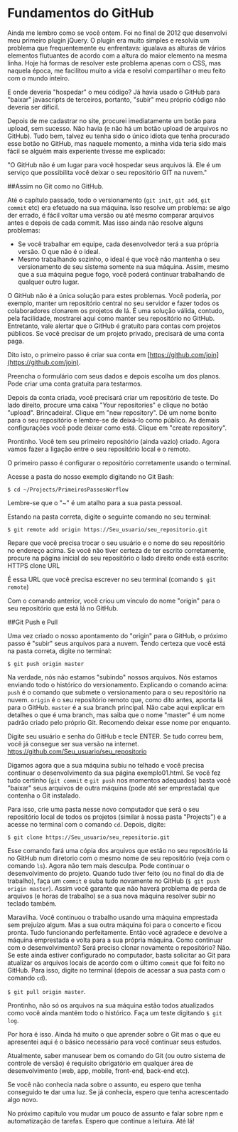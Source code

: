 # Fundamentos do GitHub

Ainda me lembro como se você ontem. Foi no final de 2012 que desenvolvi meu primeiro plugin jQuery.
O plugin era muito simples e resolvia um problema que frequentemente eu enfrentava: igualava as alturas de vários elementos flutuantes de acordo com a altura do maior elemento na mesma linha. Hoje há formas de resolver este problema apenas com o CSS, mas naquela época, me facilitou muito a vida e resolvi compartilhar o meu feito com o mundo inteiro. 

E onde deveria "hospedar" o meu código? Já havia usado o GitHub para "baixar" javascripts de terceiros, portanto, "subir" meu próprio código não deveria ser difícil.

Depois de me cadastrar no site, procurei imediatamente um botão para upload, sem sucesso. Não havia (e não há um botão upload de arquivos no GitHub). Tudo bem, talvez eu tenha sido o único idiota que tenha procurado esse botão no GitHub, mas naquele momento, a minha vida teria sido mais fácil se alguém mais experiente tivesse me explicado:

"O GitHub não é um lugar para você hospedar seus arquivos lá. Ele é um serviço que possibilita você deixar o seu repositório GIT na nuvem."

##Assim no Git como no GitHub.

Até o capítulo passado, todo o versionamento (```git init```, ```git add```, ```git commit``` etc) era efetuado na sua máquina. Isso resolve um problema: se algo der errado, é fácil voltar uma versão ou até mesmo comparar arquivos antes e depois de cada commit. Mas isso ainda não resolve alguns problemas:
* Se você trabalhar em equipe, cada desenvolvedor terá a sua própria versão. O que não é o ideal.
* Mesmo trabalhando sozinho, o ideal é que você não mantenha o seu versionamento de seu sistema somente na sua máquina. Assim, mesmo que a sua máquina pegue fogo, você poderá continuar trabalhando de qualquer outro lugar.

O GitHub não é a única solução para estes problemas. Você poderia, por exemplo, manter um repositório central no seu servidor e fazer todos os colaboradores clonarem os projetos de lá. É uma solução válida, contudo, pela facilidade, mostrarei aqui como manter seu repositório no GitHub. Entretanto, vale alertar que o GitHub é gratuíto para contas com projetos públicos. Se você precisar de um projeto privado, precisará de uma conta paga.

Dito isto, o primeiro passo é criar sua conta em [https://github.com/join](https://github.com/join).

Preencha o formulário com seus dados e depois escolha um dos planos. Pode criar uma conta gratuita para testarmos.

Depois da conta criada, você precisará criar um repositório de teste. Do lado direito, procure uma caixa "Your repositories" e clique no botão "upload". Brincadeira!. Clique em "new repository".  Dê um nome bonito para o seu repositório e lembre-se de deixá-lo como público. As demais configurações você pode deixar como está. Clique em "create repository". 

Prontinho. Você tem seu primeiro repositório (ainda vazio) criado. Agora vamos fazer a ligação entre o seu repositório local e o remoto.

O primeiro passo é configurar o repositório corretamente usando o terminal.

Acesse a pasta do nosso exemplo digitando no Git Bash:

```$ cd ~/Projects/PrimeirosPassosWorflow``` 

Lembre-se que o "~" é um atalho para a sua pasta pessoal.

Estando na pasta correta, digite o seguinte comando no seu terminal:

```$ git remote add origin https://Seu_usuario/seu_repositorio.git```

Repare que você precisa trocar o seu usuário e o nome do seu repositório no endereço acima. Se você não tiver certeza de ter escrito corretamente, procure na página inicial do seu repositório o lado direito onde está escrito: HTTPS clone URL

É essa URL que você precisa escrever no seu terminal (comando ```$ git remote```)

Com o comando anterior, você criou um vínculo do nome "origin" para o seu repositório que está lá no GitHub.

##Git Push e Pull

Uma vez criado o nosso apontamento do "origin" para o GitHub, o próximo passo é "subir" seus arquivos para a nuvem. Tendo certeza que você está na pasta correta, digite no terminal:

```$ git push origin master```

Na verdade, nós não estamos "subindo" nossos arquivos. Nós estamos enviando todo o histórico do versionamento. Explicando o comando acima:
```push``` é o comando que submete o versionamento para o seu repositório na nuvem.
```origin``` é o seu repositório remoto que, como dito antes, aponta lá para o GitHub.
```master``` é a sua branch principal. Não cabe aqui explicar em detalhes o que é uma branch, mas saiba que o nome "master" é um nome padrão criado pelo próprio Git. Recomendo deixar esse nome por enquanto.

Digite seu usuário e senha do GitHub e tecle ENTER. Se tudo correu bem, você já consegue ser sua versão na internet. https://github.com/Seu_usuario/seu_repositorio

Digamos agora que a sua máquina subiu no telhado e você precisa continuar o desenvolvimento da sua página exemplo01.html. Se você fez tudo certinho (```git commit``` e ```git push``` nos momentos adequados) basta você "baixar" seus arquivos de outra máquina (pode até ser emprestada) que contenha o Git instalado.

Para isso, crie uma pasta nesse novo computador que será o seu repositório local de todos os projetos (similar à nossa pasta "Projects") e a acesse no terminal com o comando ```cd```. Depois, digite:

```$ git clone https://Seu_usuario/seu_repositorio.git```

Esse comando fará uma cópia dos arquivos que estão no seu repositório lá no GitHub num diretorio com o mesmo nome de seu repositório (veja com o comando ```ls```). Agora não tem mais desculpa. Pode continuar o desenvolvimento do projeto. Quando tudo tiver feito (ou no final do dia de trabalho), faça um ```commit``` e suba tudo novamente no GitHub (```$ git push origin master```). Assim você garante que não haverá problema de perda de arquivos (e horas de trabalho) se a sua nova máquina resolver subir no teclado também.

Maravilha. Você continuou o trabalho usando uma máquina emprestada sem prejuízo algum. Mas a sua outra máquina foi para o concerto e ficou pronta. Tudo funcionando perfeitamente. Então você agradece e devolve a máquina emprestada e volta para a sua própria máquina. Como continuar com o desenvolvimento? Será preciso clonar novamente o repositório? Não. Se este ainda estiver configurado no computador, basta solicitar ao Git para atualizar os arquivos locais de acordo com o último ```commit``` que foi feito no GitHub. Para isso, digite no terminal (depois de acessar a sua pasta com o comando ```cd```).

```$ git pull origin master```.

Prontinho, não só os arquivos na sua máquina estão todos atualizados como você ainda mantém todo o histórico. Faça um teste digitando ```$ git log```.

Por hora é isso. Ainda há muito o que aprender sobre o Git mas o que eu apresentei aqui é o básico necessário para você continuar seus estudos.

Atualmente, saber manusear bem os comando do Git (ou outro sistema de controle de versão) é requisito obrigatório em qualquer área de desenvolvimento (web, app, mobile, front-end, back-end etc). 

Se você não conhecia nada sobre o assunto, eu espero que tenha conseguido te dar uma luz. Se já conhecia, espero que tenha acrescentado algo novo.

No próximo capítulo vou mudar um pouco de assunto e falar sobre npm e automatização de tarefas. Espero que continue a leituira. Até lá!

